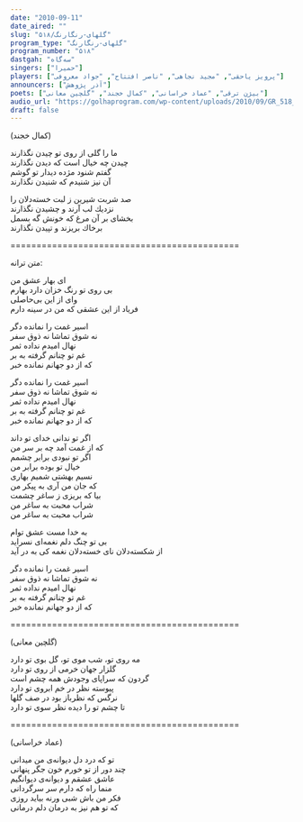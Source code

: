 ```yaml
---
date: "2010-09-11"
date_aired: ""
slug: "گلهای-رنگارنگ/۵۱۸"
program_type: "گلهای-رنگارنگ"
program_number: "۵۱۸"
dastgah: "سه‌گاه"
singers: ["حمیرا"]
players: ["پرویز یاحقی", "مجید نجاهی", "ناصر افتتاح", "جواد معروفی"]
announcers: ["آذر پژوهش"]
poets: ["بیژن ترقی", "عماد خراسانی", "كمال خجند", "گلچین معانی"]
audio_url: "https://golhaprogram.com/wp-content/uploads/2010/09/GR_518_Homeyra.mp3"
draft: false
---
```


(كمال خجند)  

ما را گلی از روی تو چیدن نگذارند  
چیدن چه خیال است كه دیدن نگذارند  
گفتم شنود مژده دیدار تو گوشم  
آن نیز شنیدم كه شنیدن نگذارند  

صد شربت شیرین ز لبت خسته‌دلان را  
نزدیك لب آرند و چشیدن نگذارند  
بخشای بر آن مرغ كه خونش گه بسمل  
برخاك بریزند و تپیدن نگذارند  

============================================  

متن ترانه:  

ای بهار عشق من  
بی روی تو رنگ خزان دارد بهارم  
وای از این بی‌حاصلی  
فریاد از این عشقی كه من در سینه دارم  

اسیر غمت را نمانده دگر  
نه شوق تماشا نه ذوق سفر  
نهال امیدم نداده ثمر  
غم تو چنانم گرفته به بر  
كه از دو جهانم نمانده خبر  

اسیر غمت را نمانده دگر  
نه شوق تماشا نه ذوق سفر  
نهال امیدم نداده ثمر  
غم تو چنانم گرفته به بر  
كه از دو جهانم نمانده خبر  

اگر تو ندانی خدای تو داند  
كه از غمت آمد چه بر سر من  
اگر تو نبودی برابر چشمم  
خیال تو بوده برابر من  
نسیم بهشتی شمیم بهاری  
كه جان من آری به پیكر من  
بیا كه بریزی ز ساغر چشمت  
شراب محبت به ساغر من  
شراب محبت به ساغر من  

به خدا مست عشق توام  
بی تو چنگ دلم نغمه‌ای نسراید  
از شكسته‌دلان نای خسته‌دلان نغمه كی به در آید  

اسیر غمت را نمانده دگر  
نه شوق تماشا نه ذوق سفر  
نهال امیدم نداده ثمر  
غم تو چنانم گرفته به بر  
كه از دو جهانم نمانده خبر  

============================================  

(گلچین معانی)  

مه روی تو، شب موی تو، گل بوی تو دارد  
گلزار جهان خرمی از روی تو دارد  
گردون که سراپای وجودش همه چشم است  
پیوسته نظر در خم ابروی تو دارد  
نرگس که نظرباز بود در صف گلها  
تا چشم تو را دیده نظر سوی تو دارد  

============================================  

(عماد خراسانی)  

تو که درد دل دیوانه‌ی من میدانی  
چند دور از تو خورم خون جگر پنهانی  
عاشق عشقم و دیوانه‌ی دیوانگیم  
منما راه که دارم سر سرگردانی  
فکر من باش شبی ورنه بیاید روزی  
که تو هم نیز به درمان دلم درمانی  
